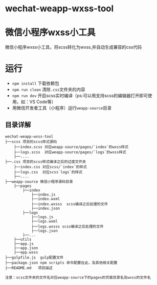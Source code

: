 # wechat-weapp-wxss-tool
# 微信小程序wxss小工具


微信小程序wxss小工具，将scss转化为wxss,并自动生成兼容的css代码


# 运行
- `npm install` 下载依赖包
- `npm run clean` 清除`.css`文件夹的内容
- `npm run dev` 开启scss实时编译（ps:可以用支持scss的编辑器打开即可使用，如：VS Code等）
-  用微信开发者工具（小程序）运行`weapp-source`目录


## 目录详解
```
wechat-weapp-wxss-tool
├──scss	项目的scss样式源码
	├──index.scss 对应weapp-source/pages/`index`的wxss样式
	├──logs.scss  对应weapp-source/pages/`logs`的wxss样式
	├──....
├──.css	项目的scss样式编译之后的过度文件夹
	├──index.css 对应scss/`index`的样式
	├──logs.css  对应scss`logs`的样式
    ├──....
├──weapp-source 微信小程序源码目录
    ├──pages 
        ├──index
            ├──index.js
            ├──index.wxml
            ├──index.wxsss  scss编译之后处理的文件
            ├──index.json
        ├──logs
            ├──logs.js
            ├──logs.wxml
            ├──logs.wxsss scss编译之后处理的文件
            ├──logs.json
        ├──...        
	├──utils
    ├──app.js
    ├──app.json
    ├──app.wxss
├──gulpfile.js  gulp配置文件
├──package.json npm scripts 命令配置在此，及其他相关配置
├──README.md   项目描述
```
`注意：scss文件夹的文件名对应weapp-source下的pages的页面目录名及wxss的文件名`



